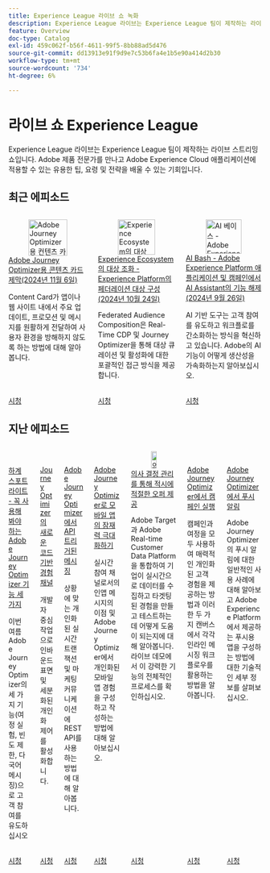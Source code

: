```yaml
---
title: Experience League 라이브 쇼 녹화
description: Experience League 라이브는 Experience League 팀이 제작하는 라이브 스트리밍 쇼입니다. Adobe 제품 전문가를 만나고 Adobe Experience Cloud 애플리케이션에 적용할 수 있는 유용한 팁, 요령 및 전략을 배울 수 있는 기회입니다.
feature: Overview
doc-type: Catalog
exl-id: 459c062f-b56f-4611-99f5-8bb88ad5d476
source-git-commit: dd13913e91f9d9e7c53b6fa4e1b5e90a414d2b30
workflow-type: tm+mt
source-wordcount: '734'
ht-degree: 6%

---
```


# 라이브 쇼 Experience League

Experience League 라이브는 Experience League 팀이 제작하는 라이브 스트리밍 쇼입니다. Adobe 제품 전문가를 만나고 Adobe Experience Cloud 애플리케이션에 적용할 수 있는 유용한 팁, 요령 및 전략을 배울 수 있는 기회입니다.

## 최근 에피소드

<!-- CARDS

* https://experienceleague.adobe.com/ko/docs/events/experience-league-live-recordings/episodes/exl-live-episode-10-30-24
  {title = Unveiling Content Cards for Adobe Journey Optimizer (November 6, 2024)}
  {description = Learn how Content Cards deliver key updates, promotions, and messages seamlessly within your app or website, ensuring a non-intrusive user experience. }
* https://experienceleague.adobe.com/ko/docs/events/experience-league-live-recordings/episodes/exl-live-episode-40-2024-10-24
     {title = Harmonize Audiences in Experience Ecosystems - Federated Audience Composition in Experience Platform (October 24, 2024)}
     {description = Learn about Federated Audience Composition provides a comprehensive approach to audience curation and activation with Real-Time CDP and Journey Optimizer.}
* https://experienceleague.adobe.com/ko/docs/events/experience-league-live-recordings/episodes/exl-live-episode-09-26-24
    {title = AI Bash - Unlocking the Power of AI Assistant in Adobe Experience Platform Applications and Campaign (September 26, 2024)}
    {description = AI-driven tools are transforming the way we engage customers and streamline workflows. Learn how Adobe's AI capabilities will accelerate your productivity.}

-->
<!-- START CARDS HTML - DO NOT MODIFY BY HAND -->
<div class="columns">
    <div class="column is-half-tablet is-half-desktop is-one-third-widescreen" aria-label="Unveiling Content Cards for Adobe Journey Optimizer (November 6, 2024)">
        <div class="card" style="height: 100%; display: flex; flex-direction: column; height: 100%;">
            <div class="card-image">
                <figure class="image x-is-16by9">
                    <a href="https://experienceleague.adobe.com/ko/docs/events/experience-league-live-recordings/episodes/exl-live-episode-10-30-24" title="Adobe Journey Optimizer용 컨텐츠 카드 제막 (2024년 11월 6일)" target="_blank" rel="referrer">
                        <img class="is-bordered-r-small" src="https://video.tv.adobe.com/v/3436281/?quality=12&format=jpeg&nocache=1732147562999" alt="Adobe Journey Optimizer용 컨텐츠 카드 제막 (2024년 11월 6일)"
                             style="width: 100%; aspect-ratio: 16 / 9; object-fit: cover; overflow: hidden; display: block; margin: auto;">
                    </a>
                </figure>
            </div>
            <div class="card-content is-padded-small" style="display: flex; flex-direction: column; flex-grow: 1; justify-content: space-between;">
                <div class="top-card-content">
                    <p class="headline is-size-6 has-text-weight-bold">
                        <a href="https://experienceleague.adobe.com/ko/docs/events/experience-league-live-recordings/episodes/exl-live-episode-10-30-24" target="_blank" rel="referrer" title="Adobe Journey Optimizer용 컨텐츠 카드 제막 (2024년 11월 6일)">Adobe Journey Optimizer용 콘텐츠 카드 제막(2024년 11월 6일)</a>
                    </p>
                    <p class="is-size-6">Content Card가 앱이나 웹 사이트 내에서 주요 업데이트, 프로모션 및 메시지를 원활하게 전달하여 사용자 환경을 방해하지 않도록 하는 방법에 대해 알아봅니다.</p>
                </div>
                <a href="https://experienceleague.adobe.com/ko/docs/events/experience-league-live-recordings/episodes/exl-live-episode-10-30-24" target="_blank" rel="referrer" class="spectrum-Button spectrum-Button--outline spectrum-Button--primary spectrum-Button--sizeM" style="align-self: flex-start; margin-top: 1rem;">
                    <span class="spectrum-Button-label has-no-wrap has-text-weight-bold">시청</span>
                </a>
            </div>
        </div>
    </div>
    <div class="column is-half-tablet is-half-desktop is-one-third-widescreen" aria-label="Harmonize Audiences in Experience Ecosystems - Federated Audience Composition in Experience Platform (October 24, 2024)">
        <div class="card" style="height: 100%; display: flex; flex-direction: column; height: 100%;">
            <div class="card-image">
                <figure class="image x-is-16by9">
                    <a href="https://experienceleague.adobe.com/ko/docs/events/experience-league-live-recordings/episodes/exl-live-episode-40-2024-10-24" title="Experience Ecosystem의 대상 조화 - Experience Platform의 연합 대상 구성(2024년 10월 24일)" target="_blank" rel="referrer">
                        <img class="is-bordered-r-small" src="https://video.tv.adobe.com/v/3436457?quality=12&format=jpeg&nocache=1732147562995" alt="Experience Ecosystem의 대상 조화 - Experience Platform의 연합 대상 구성(2024년 10월 24일)"
                             style="width: 100%; aspect-ratio: 16 / 9; object-fit: cover; overflow: hidden; display: block; margin: auto;">
                    </a>
                </figure>
            </div>
            <div class="card-content is-padded-small" style="display: flex; flex-direction: column; flex-grow: 1; justify-content: space-between;">
                <div class="top-card-content">
                    <p class="headline is-size-6 has-text-weight-bold">
                        <a href="https://experienceleague.adobe.com/ko/docs/events/experience-league-live-recordings/episodes/exl-live-episode-40-2024-10-24" target="_blank" rel="referrer" title="Experience Ecosystem의 대상 조화 - Experience Platform의 연합 대상 구성(2024년 10월 24일)">Experience Ecosystem의 대상 조화 - Experience Platform의 페더레이션 대상 구성(2024년 10월 24일)</a>
                    </p>
                    <p class="is-size-6">Federated Audience Composition은 Real-Time CDP 및 Journey Optimizer을 통해 대상 큐레이션 및 활성화에 대한 포괄적인 접근 방식을 제공합니다.</p>
                </div>
                <a href="https://experienceleague.adobe.com/ko/docs/events/experience-league-live-recordings/episodes/exl-live-episode-40-2024-10-24" target="_blank" rel="referrer" class="spectrum-Button spectrum-Button--outline spectrum-Button--primary spectrum-Button--sizeM" style="align-self: flex-start; margin-top: 1rem;">
                    <span class="spectrum-Button-label has-no-wrap has-text-weight-bold">시청</span>
                </a>
            </div>
        </div>
    </div>
    <div class="column is-half-tablet is-half-desktop is-one-third-widescreen" aria-label="AI Bash - Unlocking the Power of AI Assistant in Adobe Experience Platform Applications and Campaign (September 26, 2024)">
        <div class="card" style="height: 100%; display: flex; flex-direction: column; height: 100%;">
            <div class="card-image">
                <figure class="image x-is-16by9">
                    <a href="https://experienceleague.adobe.com/ko/docs/events/experience-league-live-recordings/episodes/exl-live-episode-09-26-24" title="AI 베이스 - Adobe Experience Platform 애플리케이션 및 캠페인에서 AI Assistant의 강력한 기능 해제(2024년 9월 26일)" target="_blank" rel="referrer">
                        <img class="is-bordered-r-small" src="https://video.tv.adobe.com/v/3434781/?format=jpeg&nocache=1732147562999" alt="AI 베이스 - Adobe Experience Platform 애플리케이션 및 캠페인에서 AI Assistant의 강력한 기능 해제(2024년 9월 26일)"
                             style="width: 100%; aspect-ratio: 16 / 9; object-fit: cover; overflow: hidden; display: block; margin: auto;">
                    </a>
                </figure>
            </div>
            <div class="card-content is-padded-small" style="display: flex; flex-direction: column; flex-grow: 1; justify-content: space-between;">
                <div class="top-card-content">
                    <p class="headline is-size-6 has-text-weight-bold">
                        <a href="https://experienceleague.adobe.com/ko/docs/events/experience-league-live-recordings/episodes/exl-live-episode-09-26-24" target="_blank" rel="referrer" title="AI 베이스 - Adobe Experience Platform 애플리케이션 및 캠페인에서 AI Assistant의 강력한 기능 해제(2024년 9월 26일)">AI Bash - Adobe Experience Platform 애플리케이션 및 캠페인에서 AI Assistant의 기능 해제(2024년 9월 26일)</a>
                    </p>
                    <p class="is-size-6">AI 기반 도구는 고객 참여를 유도하고 워크플로를 간소화하는 방식을 혁신하고 있습니다. Adobe의 AI 기능이 어떻게 생산성을 가속화하는지 알아보십시오.</p>
                </div>
                <a href="https://experienceleague.adobe.com/ko/docs/events/experience-league-live-recordings/episodes/exl-live-episode-09-26-24" target="_blank" rel="referrer" class="spectrum-Button spectrum-Button--outline spectrum-Button--primary spectrum-Button--sizeM" style="align-self: flex-start; margin-top: 1rem;">
                    <span class="spectrum-Button-label has-no-wrap has-text-weight-bold">시청</span>
                </a>
            </div>
        </div>
    </div>
</div>
<!-- END CARDS HTML - DO NOT MODIFY BY HAND -->



## 지난 에피소드

<!-- CARDS

* https://experienceleague.adobe.com/ko/docs/events/experience-league-live-recordings/episodes/exl-live-episode-08-28-24 
* https://experienceleague.adobe.com/ko/docs/events/experience-league-live-recordings/episodes/exl-live-episode-04-24-24
* https://experienceleague.adobe.com/docs/events/experience-league-live-recordings/episodes/exl-live-episode-8-23-23.html?lang=ko 
* https://experienceleague.adobe.com/docs/events/experience-league-live-recordings/episodes/exl-live-episode-5-24-23.html?lang=ko
* https://experienceleague.adobe.com/docs/events/experience-league-live-recordings/episodes/exl-live-episode-10-25-22.html?lang=ko
  {description = Learn how integrating Adobe Target and Adobe Real-time Customer Data Platform can help businesses collect data in real time, and create and test targeted experiences. See the end to end process of this powerful capability in a live demonstration.}
* https://experienceleague.adobe.com/docs/events/experience-league-live-recordings/episodes/exl-live-episode-09-22-22.html?lang=ko
    {description = Learn how to use both Campaigns and Journeys to deliver compelling personalized customer experiences and how the in-line messaging workflow is leveraged in each of these two canvases.}
* https://experienceleague.adobe.com/docs/events/experience-league-live-recordings/episodes/exl-live-episode-05-12-22.html?lang=ko
    {description = Learn about the common use cases for push notification with Adobe Journey Optimizer and dive into the technical details on how to configure an app for Push powered by Adobe Experience Platform.}
-->
<!-- START CARDS HTML - DO NOT MODIFY BY HAND -->
<div class="columns">
    <div class="column is-half-tablet is-half-desktop is-one-third-widescreen" aria-label="Summer Spotlight - Three must try features in Adobe Journey Optimizer">
        <div class="card" style="height: 100%; display: flex; flex-direction: column; height: 100%;">
            <div class="card-image">
                <figure class="image x-is-16by9">
                    <a href="https://experienceleague.adobe.com/ko/docs/events/experience-league-live-recordings/episodes/exl-live-episode-08-28-24" title="Summer Spotlight - Adobe Journey Optimizer에서 세 가지 기능을 시도해야 함" target="_blank" rel="referrer">
                        <img class="is-bordered-r-small" src="https://video.tv.adobe.com/v/3433225/?format=jpeg&nocache=1732147564363" alt="Summer Spotlight - Adobe Journey Optimizer에서 세 가지 기능을 시도해야 함"
                             style="width: 100%; aspect-ratio: 16 / 9; object-fit: cover; overflow: hidden; display: block; margin: auto;">
                    </a>
                </figure>
            </div>
            <div class="card-content is-padded-small" style="display: flex; flex-direction: column; flex-grow: 1; justify-content: space-between;">
                <div class="top-card-content">
                    <p class="headline is-size-6 has-text-weight-bold">
                        <a href="https://experienceleague.adobe.com/ko/docs/events/experience-league-live-recordings/episodes/exl-live-episode-08-28-24" target="_blank" rel="referrer" title="Summer Spotlight - Adobe Journey Optimizer에서 세 가지 기능을 시도해야 함">하계 스포트라이트 - 꼭 사용해 봐야 하는 Adobe Journey Optimizer 기능 세 가지</a>
                    </p>
                    <p class="is-size-6">이번 여름 Adobe Journey Optimizer의 세 가지 기능(여정 실험, 빈도 제한, 다국어 메시징)으로 고객 참여를 유도하십시오</p>
                </div>
                <a href="https://experienceleague.adobe.com/ko/docs/events/experience-league-live-recordings/episodes/exl-live-episode-08-28-24" target="_blank" rel="referrer" class="spectrum-Button spectrum-Button--outline spectrum-Button--primary spectrum-Button--sizeM" style="align-self: flex-start; margin-top: 1rem;">
                    <span class="spectrum-Button-label has-no-wrap has-text-weight-bold">시청</span>
                </a>
            </div>
        </div>
    </div>
    <div class="column is-half-tablet is-half-desktop is-one-third-widescreen" aria-label="New Code-Based Experience Channel in Journey Optimizer">
        <div class="card" style="height: 100%; display: flex; flex-direction: column; height: 100%;">
            <div class="card-image">
                <figure class="image x-is-16by9">
                    <a href="https://experienceleague.adobe.com/ko/docs/events/experience-league-live-recordings/episodes/exl-live-episode-04-24-24" title="Journey Optimizer의 새로운 코드 기반 경험 채널" target="_blank" rel="referrer">
                        <img class="is-bordered-r-small" src="https://video.tv.adobe.com/v/3428095/?quality=12&format=jpeg&nocache=1732147564382" alt="Journey Optimizer의 새로운 코드 기반 경험 채널"
                             style="width: 100%; aspect-ratio: 16 / 9; object-fit: cover; overflow: hidden; display: block; margin: auto;">
                    </a>
                </figure>
            </div>
            <div class="card-content is-padded-small" style="display: flex; flex-direction: column; flex-grow: 1; justify-content: space-between;">
                <div class="top-card-content">
                    <p class="headline is-size-6 has-text-weight-bold">
                        <a href="https://experienceleague.adobe.com/ko/docs/events/experience-league-live-recordings/episodes/exl-live-episode-04-24-24" target="_blank" rel="referrer" title="Journey Optimizer의 새로운 코드 기반 경험 채널">Journey Optimizer의 새로운 코드 기반 경험 채널</a>
                    </p>
                    <p class="is-size-6">개발자 중심 작업으로 인바운드 표면 및 세분화된 개인화 제어를 활성화합니다.</p>
                </div>
                <a href="https://experienceleague.adobe.com/ko/docs/events/experience-league-live-recordings/episodes/exl-live-episode-04-24-24" target="_blank" rel="referrer" class="spectrum-Button spectrum-Button--outline spectrum-Button--primary spectrum-Button--sizeM" style="align-self: flex-start; margin-top: 1rem;">
                    <span class="spectrum-Button-label has-no-wrap has-text-weight-bold">시청</span>
                </a>
            </div>
        </div>
    </div>
    <div class="column is-half-tablet is-half-desktop is-one-third-widescreen" aria-label="API Triggered Messaging in Adobe Journey Optimizer">
        <div class="card" style="height: 100%; display: flex; flex-direction: column; height: 100%;">
            <div class="card-image">
                <figure class="image x-is-16by9">
                    <a href="https://experienceleague.adobe.com/docs/events/experience-league-live-recordings/episodes/exl-live-episode-8-23-23.html?lang=ko" title="Adobe Journey Optimizer의 API 트리거 메시징" target="_blank" rel="referrer">
                        <img class="is-bordered-r-small" src="https://video.tv.adobe.com/v/3422169/?format=jpeg&nocache=1732147564436" alt="Adobe Journey Optimizer의 API 트리거 메시징"
                             style="width: 100%; aspect-ratio: 16 / 9; object-fit: cover; overflow: hidden; display: block; margin: auto;">
                    </a>
                </figure>
            </div>
            <div class="card-content is-padded-small" style="display: flex; flex-direction: column; flex-grow: 1; justify-content: space-between;">
                <div class="top-card-content">
                    <p class="headline is-size-6 has-text-weight-bold">
                        <a href="https://experienceleague.adobe.com/docs/events/experience-league-live-recordings/episodes/exl-live-episode-8-23-23.html?lang=ko" target="_blank" rel="referrer" title="Adobe Journey Optimizer의 API 트리거 메시징">Adobe Journey Optimizer에서 API 트리거된 메시징</a>
                    </p>
                    <p class="is-size-6">상황에 맞는 개인화된 실시간 트랜잭션 및 마케팅 커뮤니케이션에 REST API를 사용하는 방법에 대해 알아봅니다.</p>
                </div>
                <a href="https://experienceleague.adobe.com/docs/events/experience-league-live-recordings/episodes/exl-live-episode-8-23-23.html?lang=ko" target="_blank" rel="referrer" class="spectrum-Button spectrum-Button--outline spectrum-Button--primary spectrum-Button--sizeM" style="align-self: flex-start; margin-top: 1rem;">
                    <span class="spectrum-Button-label has-no-wrap has-text-weight-bold">시청</span>
                </a>
            </div>
        </div>
    </div>
    <div class="column is-half-tablet is-half-desktop is-one-third-widescreen" aria-label="Maximize your mobile app's potential with Adobe Journey Optimizer">
        <div class="card" style="height: 100%; display: flex; flex-direction: column; height: 100%;">
            <div class="card-image">
                <figure class="image x-is-16by9">
                    <a href="https://experienceleague.adobe.com/docs/events/experience-league-live-recordings/episodes/exl-live-episode-5-24-23.html?lang=ko" title="Adobe Journey Optimizer을 통해 모바일 앱의 잠재력 극대화" target="_blank" rel="referrer">
                        <img class="is-bordered-r-small" src="https://video.tv.adobe.com/v/3419194/?quality=12&format=jpeg&nocache=1732147564465" alt="Adobe Journey Optimizer을 통해 모바일 앱의 잠재력 극대화"
                             style="width: 100%; aspect-ratio: 16 / 9; object-fit: cover; overflow: hidden; display: block; margin: auto;">
                    </a>
                </figure>
            </div>
            <div class="card-content is-padded-small" style="display: flex; flex-direction: column; flex-grow: 1; justify-content: space-between;">
                <div class="top-card-content">
                    <p class="headline is-size-6 has-text-weight-bold">
                        <a href="https://experienceleague.adobe.com/docs/events/experience-league-live-recordings/episodes/exl-live-episode-5-24-23.html?lang=ko" target="_blank" rel="referrer" title="Adobe Journey Optimizer을 통해 모바일 앱의 잠재력 극대화">Adobe Journey Optimizer로 모바일 앱의 잠재력 극대화하기</a>
                    </p>
                    <p class="is-size-6">실시간 참여 채널로서의 인앱 메시지의 이점 및 Adobe Journey Optimizer에서 개인화된 모바일 앱 경험을 구성하고 작성하는 방법에 대해 알아보십시오.</p>
                </div>
                <a href="https://experienceleague.adobe.com/docs/events/experience-league-live-recordings/episodes/exl-live-episode-5-24-23.html?lang=ko" target="_blank" rel="referrer" class="spectrum-Button spectrum-Button--outline spectrum-Button--primary spectrum-Button--sizeM" style="align-self: flex-start; margin-top: 1rem;">
                    <span class="spectrum-Button-label has-no-wrap has-text-weight-bold">시청</span>
                </a>
            </div>
        </div>
    </div>
    <div class="column is-half-tablet is-half-desktop is-one-third-widescreen" aria-label="Deliver the right offer at the right time with decision management">
        <div class="card" style="height: 100%; display: flex; flex-direction: column; height: 100%;">
            <div class="card-image">
                <figure class="image x-is-16by9">
                    <a href="https://experienceleague.adobe.com/docs/events/experience-league-live-recordings/episodes/exl-live-episode-10-25-22.html?lang=ko" title="의사 결정 관리를 통해 적시에 적절한 오퍼 제공" target="_blank" rel="referrer">
                        <img class="is-bordered-r-small" src="https://video.tv.adobe.com/v/3410560/?quality=12&format=jpeg&nocache=1732147564469" alt="의사 결정 관리를 통해 적시에 적절한 오퍼 제공"
                             style="width: 100%; aspect-ratio: 16 / 9; object-fit: cover; overflow: hidden; display: block; margin: auto;">
                    </a>
                </figure>
            </div>
            <div class="card-content is-padded-small" style="display: flex; flex-direction: column; flex-grow: 1; justify-content: space-between;">
                <div class="top-card-content">
                    <p class="headline is-size-6 has-text-weight-bold">
                        <a href="https://experienceleague.adobe.com/docs/events/experience-league-live-recordings/episodes/exl-live-episode-10-25-22.html?lang=ko" target="_blank" rel="referrer" title="의사 결정 관리를 통해 적시에 적절한 오퍼 제공">의사 결정 관리를 통해 적시에 적절한 오퍼 제공</a>
                    </p>
                    <p class="is-size-6">Adobe Target과 Adobe Real-time Customer Data Platform을 통합하여 기업이 실시간으로 데이터를 수집하고 타겟팅된 경험을 만들고 테스트하는 데 어떻게 도움이 되는지에 대해 알아봅니다. 라이브 데모에서 이 강력한 기능의 전체적인 프로세스를 확인하십시오.</p>
                </div>
                <a href="https://experienceleague.adobe.com/docs/events/experience-league-live-recordings/episodes/exl-live-episode-10-25-22.html?lang=ko" target="_blank" rel="referrer" class="spectrum-Button spectrum-Button--outline spectrum-Button--primary spectrum-Button--sizeM" style="align-self: flex-start; margin-top: 1rem;">
                    <span class="spectrum-Button-label has-no-wrap has-text-weight-bold">시청</span>
                </a>
            </div>
        </div>
    </div>
    <div class="column is-half-tablet is-half-desktop is-one-third-widescreen" aria-label="Execute your campaigns in Adobe Journey Optimizer">
        <div class="card" style="height: 100%; display: flex; flex-direction: column; height: 100%;">
            <div class="card-image">
                <figure class="image x-is-16by9">
                    <a href="https://experienceleague.adobe.com/docs/events/experience-league-live-recordings/episodes/exl-live-episode-09-22-22.html?lang=ko" title="Adobe Journey Optimizer에서 캠페인 실행" target="_blank" rel="referrer">
                        <img class="is-bordered-r-small" src="https://video.tv.adobe.com/v/3409504/?quality=12&format=jpeg&nocache=1732147564439" alt="Adobe Journey Optimizer에서 캠페인 실행"
                             style="width: 100%; aspect-ratio: 16 / 9; object-fit: cover; overflow: hidden; display: block; margin: auto;">
                    </a>
                </figure>
            </div>
            <div class="card-content is-padded-small" style="display: flex; flex-direction: column; flex-grow: 1; justify-content: space-between;">
                <div class="top-card-content">
                    <p class="headline is-size-6 has-text-weight-bold">
                        <a href="https://experienceleague.adobe.com/docs/events/experience-league-live-recordings/episodes/exl-live-episode-09-22-22.html?lang=ko" target="_blank" rel="referrer" title="Adobe Journey Optimizer에서 캠페인 실행">Adobe Journey Optimizer에서 캠페인 실행</a>
                    </p>
                    <p class="is-size-6">캠페인과 여정을 모두 사용하여 매력적인 개인화된 고객 경험을 제공하는 방법과 이러한 두 가지 캔버스에서 각각 인라인 메시징 워크플로우를 활용하는 방법을 알아봅니다.</p>
                </div>
                <a href="https://experienceleague.adobe.com/docs/events/experience-league-live-recordings/episodes/exl-live-episode-09-22-22.html?lang=ko" target="_blank" rel="referrer" class="spectrum-Button spectrum-Button--outline spectrum-Button--primary spectrum-Button--sizeM" style="align-self: flex-start; margin-top: 1rem;">
                    <span class="spectrum-Button-label has-no-wrap has-text-weight-bold">시청</span>
                </a>
            </div>
        </div>
    </div>
    <div class="column is-half-tablet is-half-desktop is-one-third-widescreen" aria-label="Push notifications with Adobe Journey Optimizer">
        <div class="card" style="height: 100%; display: flex; flex-direction: column; height: 100%;">
            <div class="card-image">
                <figure class="image x-is-16by9">
                    <a href="https://experienceleague.adobe.com/docs/events/experience-league-live-recordings/episodes/exl-live-episode-05-12-22.html?lang=ko" title="Adobe Journey Optimizer을 사용한 푸시 알림" target="_blank" rel="referrer">
                        <img class="is-bordered-r-small" src="https://video.tv.adobe.com/v/342810/?quality=12&format=jpeg&nocache=1732147564438" alt="Adobe Journey Optimizer을 사용한 푸시 알림"
                             style="width: 100%; aspect-ratio: 16 / 9; object-fit: cover; overflow: hidden; display: block; margin: auto;">
                    </a>
                </figure>
            </div>
            <div class="card-content is-padded-small" style="display: flex; flex-direction: column; flex-grow: 1; justify-content: space-between;">
                <div class="top-card-content">
                    <p class="headline is-size-6 has-text-weight-bold">
                        <a href="https://experienceleague.adobe.com/docs/events/experience-league-live-recordings/episodes/exl-live-episode-05-12-22.html?lang=ko" target="_blank" rel="referrer" title="Adobe Journey Optimizer을 사용한 푸시 알림">Adobe Journey Optimizer에서 푸시 알림</a>
                    </p>
                    <p class="is-size-6">Adobe Journey Optimizer의 푸시 알림에 대한 일반적인 사용 사례에 대해 알아보고 Adobe Experience Platform에서 제공하는 푸시용 앱을 구성하는 방법에 대한 기술적인 세부 정보를 살펴보십시오.</p>
                </div>
                <a href="https://experienceleague.adobe.com/docs/events/experience-league-live-recordings/episodes/exl-live-episode-05-12-22.html?lang=ko" target="_blank" rel="referrer" class="spectrum-Button spectrum-Button--outline spectrum-Button--primary spectrum-Button--sizeM" style="align-self: flex-start; margin-top: 1rem;">
                    <span class="spectrum-Button-label has-no-wrap has-text-weight-bold">시청</span>
                </a>
            </div>
        </div>
    </div>
</div>
<!-- END CARDS HTML - DO NOT MODIFY BY HAND -->
